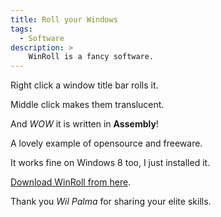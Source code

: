 ```yaml
---
title: Roll your Windows
tags:
  - Software
description: >
    WinRoll is a fancy software.
---
```


Right click a window title bar rolls it.

Middle click makes them translucent.

And *WOW* it is written in **Assembly**!

A lovely example of opensource and freeware.

It works fine on Windows 8 too, I just installed it.

[Download WinRoll from here](http://www.palma.com.au/winroll/).

Thank you *Wil Palma* for sharing your elite skills.

